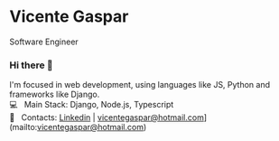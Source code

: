 # Vicente Gaspar
Software Engineer

### Hi there 👋

I'm focused in web development, using languages like JS, Python and frameworks like Django.
 <br/> :computer: &nbsp; Main Stack: Django, Node.js, Typescript
 <br/> :email: &nbsp; Contacts: [Linkedin](https://www.linkedin.com/in/vicente-gaspar-9a4873226/) | vicentegaspar@hotmail.com](mailto:vicentegaspar@hotmail.com)

